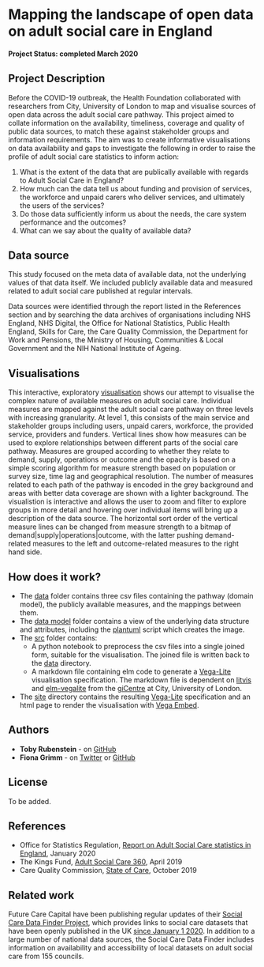 # Mapping the landscape of open data on adult social care in England

#### Project Status: completed March 2020

## Project Description

Before the COVID-19 outbreak, the Health Foundation collaborated with researchers from City, University of London to map and visualise sources of open data across the adult social care pathway. This project aimed to collate information on the availability, timeliness, coverage and quality of public data sources, to match these against stakeholder groups and information requirements. The aim was to create informative visualisations on data availability and gaps to investigate the following in order to raise the profile of adult social care statistics to inform action:

1. What is the extent of the data that are publically available with regards to Adult Social Care
in England?
2. How much can the data tell us about funding and provision of services, the workforce and
unpaid carers who deliver services, and ultimately the users of the services?
3. Do those data sufficiently inform us about the needs, the care system performance and the
outcomes?
4. What can we say about the quality of available data?

## Data source

This study focused on the meta data of available data, not the underlying values of that data itself. We included publicly available data and measured related to adult social care published at regular intervals. 

Data sources were identified through the report listed in the References section and by searching the data archives of organisations including NHS England, NHS Digital, the Office for National Statistics, Public Health England, Skills for Care, the Care Quality Commission, the Department for Work and Pensions, the Ministry of Housing, Communities & Local Government and the NIH National Institute of Ageing.

## Visualisations 

This interactive, exploratory [visualisation](https://hfanalyticslab.github.io/Social_care_data_landscape/site/scdl_vis.html) shows our attempt to visualise the complex nature of available measures on adult social care. Individual measures are mapped against the adult social care pathway on three levels with increasing granularity. At level 1, this consists of the main service and stakeholder groups including users, unpaid carers, workforce, the provided service, providers and funders. Vertical lines show how measures can be used to explore relationships between different parts of the social care pathway. Measures are grouped according to whether they relate to demand, supply, operations or outcome and the opacity is based on a simple scoring algorithm for measure strength based on population or survey size, time lag and geographical resolution. The number of measures related to each path of the pathway is encoded in the grey background and areas with better data coverage are shown with a lighter background. The visualistion is interactive and allows the user to zoom and filter to explore groups in more detail and hovering over individual items will bring up a description of the data source. The horizontal sort order of the vertical measure lines can be changed from measure strength to a bitmap of demand|supply|operations|outcome, with the latter pushing demand-related measures to the left and outcome-related measures to the right hand side. 

## How does it work?

- The [data](data) folder contains three csv files containing the pathway (domain model), the publicly available measures, and the mappings between them.
- The [data model](data_model) folder contains a view of the underlying data structure and attributes, including the [plantuml](https://plantuml.com/) script which creates the image.
- The [src](src) folder contains:
  - A python notebook to preprocess the csv files into a single joined form, suitable for the visualisation. The joined file is written back to the [data](data) directory.
  - A markdown file containing elm code to generate a [Vega-Lite](https://vega.github.io/vega-lite/) visualisation specification. The markdown file is dependent on [litvis](https://github.com/gicentre/litvis) and [elm-vegalite](https://github.com/gicentre/elm-vegalite) from the [giCentre](https://github.com/gicentre) at City, University of London. 
- The [site](site) directory contains the resulting [Vega-Lite](https://vega.github.io/vega-lite/) specification and an html page to render the visualisation with [Vega Embed](https://github.com/vega/vega-embed).

## Authors

* **Toby Rubenstein** - on [GitHub](https://github.com/trubens71)
* **Fiona Grimm** - on [Twitter](https://twitter.com/fiona_grimm) or [GitHub](https://github.com/fiona-grimm)

## License

To be added.

## References

* Office for Statistics Regulation, [Report on Adult Social Care statistics in England](https://osr.statisticsauthority.gov.uk/publication/report-on-adult-social-care-statistics-in-england), January 2020
* The Kings Fund, [Adult Social Care 360](https://www.kingsfund.org.uk/sites/default/files/2019-05/social-care-360-pdf.pdf?utm_source=website&utm_medium=social&utm_term=thekingsfund&utm_content=pdfreport&utm_campaign=socialcare360), April 2019
* Care Quality Commission, [State of Care](https://www.cqc.org.uk/publications/major-report/state-care), October 2019

## Related work 

Future Care Capital have been publishing regular updates of their [Social Care Data Finder Project](https://futurecarecapital.org.uk/research/social-care-data-finder/), which provides links to social care datasets that have been openly published in the UK <ins>since January 1 2020</ins>. In addition to a large number of national data sources, the Social Care Data Finder includes information on availability and accessibility of local datasets on adult social care from 155 councils.

